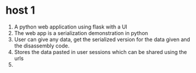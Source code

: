 # host 1

 1. A python web application using flask with a UI
 2. The web app is a serialization demonstration in python
 3. User can give any data, get the serialized version for the data given and the disassembly code.
 4. Stores the data pasted in user sessions which can be shared using the urls
 5. 